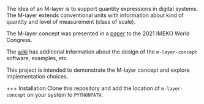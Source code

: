 The idea of an M-layer is to support quantity expressions in digital systems. The M-layer extends conventional units with information about kind of quantity and level of measurement (class of scale). 

The M-layer concept was presented in a [paper](http://dx.doi.org/10.1016/j.measen.2021.100102) to the 2021 IMEKO World Congress.

The [wiki](https://github.com/apmp-dxfg/m-layer-concept/wiki) has additional information about the design of the `m-layer-concept` software, examples, etc.

This project is intended to demonstrate the M-layer concept and explore implementation choices.

+++ Installation
Clone this repository and add the location of `m-layer-concept` on your system to `PYTHONPATH`.
